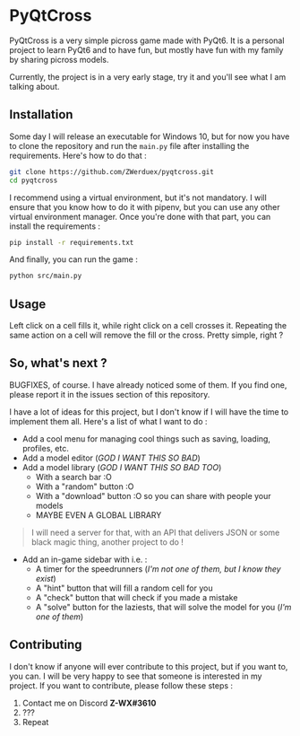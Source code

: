 # PyQtCross

PyQtCross is a very simple picross game made with PyQt6. It is a personal project to learn PyQt6 and to have fun, but mostly have fun with my family by sharing picross models.

Currently, the project is in a very early stage, try it and you'll see what I am talking about.

## Installation

Some day I will release an executable for Windows 10, but for now you have to clone the repository and run the `main.py` file after installing the requirements. Here's how to do that :

```bash
git clone https://github.com/ZWerduex/pyqtcross.git
cd pyqtcross
```

I recommend using a virtual environment, but it's not mandatory. I will ensure that you know how to do it with pipenv, but you can use any other virtual environment manager. Once you're done with that part, you can install the requirements :

```bash
pip install -r requirements.txt
```

And finally, you can run the game :

```bash
python src/main.py
```

## Usage

Left click on a cell fills it, while right click on a cell crosses it. Repeating the same action on a cell will remove the fill or the cross. Pretty simple, right ?

## So, what's next ?

BUGFIXES, of course. I have already noticed some of them. If you find one, please report it in the issues section of this repository.

I have a lot of ideas for this project, but I don't know if I will have the time to implement them all. Here's a list of what I want to do :

- Add a cool menu for managing cool things such as saving, loading, profiles, etc.
- Add a model editor (*GOD I WANT THIS SO BAD*)
- Add a model library (*GOD I WANT THIS SO BAD TOO*)
    * With a search bar :O
    * With a "random" button :O
    * With a "download" button :O so you can share with people your models
    * MAYBE EVEN A GLOBAL LIBRARY

> I will need a server for that, with an API that delivers JSON or some black magic thing, another project to do !

- Add an in-game sidebar with i.e. :
    * A timer for the speedrunners (*I'm not one of them, but I know they exist*)
    * A "hint" button that will fill a random cell for you
    * A "check" button that will check if you made a mistake
    * A "solve" button for the laziests, that will solve the model for you (*I'm one of them*)

## Contributing

I don't know if anyone will ever contribute to this project, but if you want to, you can. I will be very happy to see that someone is interested in my project. If you want to contribute, please follow these steps :

1. Contact me on Discord **Z-WX#3610**
2. ???
3. Repeat

